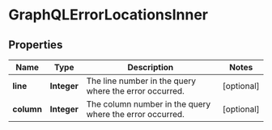 

# GraphQLErrorLocationsInner


## Properties

| Name | Type | Description | Notes |
|------------ | ------------- | ------------- | -------------|
|**line** | **Integer** | The line number in the query where the error occurred. |  [optional] |
|**column** | **Integer** | The column number in the query where the error occurred. |  [optional] |




